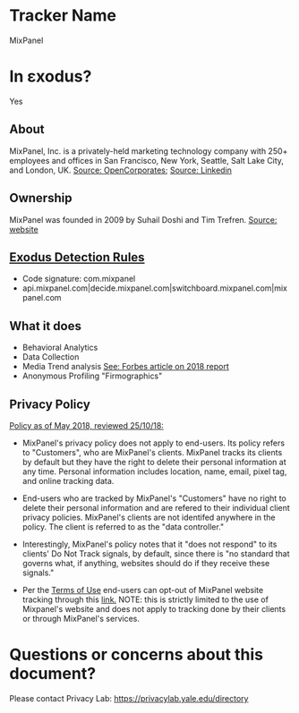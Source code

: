 # Tracker Name
MixPanel

# In εxodus?
Yes

## About

MixPanel, Inc. is a privately-held marketing technology company with 250+ employees and offices in San Francisco, New York, Seattle, Salt Lake City, and London, UK.  [Source: OpenCorporates](https://opencorporates.com/companies/us_de/4689044); [Source: Linkedin](https://www.linkedin.com/company/mixpanel-inc-)

## Ownership

MixPanel was founded in 2009 by Suhail Doshi and Tim Trefren.  [Source: website](https://mixpanel.com/about/)

## [Exodus Detection Rules](https://exodus-privacy.eu.org)

* Code signature: com.mixpanel
* api\.mixpanel\.com|decide\.mixpanel\.com|switchboard\.mixpanel\.com|mixpanel\.com

## What it does

* Behavioral Analytics
* Data Collection
* Media Trend analysis [See: Forbes article on 2018 report](https://www.forbes.com/sites/curtissilver/2018/05/08/mixpanel-2018-media-benchmarks-report-reveals-the-truth-of-our-media/#19fc268d2349)
* Anonymous Profiling "Firmographics"

## Privacy Policy

[Policy as of May 2018, reviewed 25/10/18:](https://mixpanel.com/legal/privacy-policy/)

* MixPanel's privacy policy does not apply to end-users. Its policy refers to "Customers", who are MixPanel's clients.  MixPanel tracks its clients by default but they have the right to delete their personal information at any time.  Personal information includes location, name, email, pixel tag, and online tracking data.  

* End-users who are tracked by MixPanel's "Customers" have no right to delete their personal information and are refered to their individual client privacy policies.  MixPanel's clients are not identifed anywhere in the policy. The client is referred to as the "data controller."

* Interestingly, MixPanel's policy notes that it "does not respond" to its clients' Do Not Track signals, by default, since there is "no standard that governs what, if anything, websites should do if they receive these signals."

* Per the [Terms of Use](https://mixpanel.com/legal/terms-of-use/) end-users can opt-out of MixPanel website tracking through this [link.](https://mixpanel.com/optout)  NOTE: this is strictly limited to the use of Mixpanel's website and does not apply to tracking done by their clients or through MixPanel's services.  

# Questions or concerns about this document?
Please contact Privacy Lab: https://privacylab.yale.edu/directory
